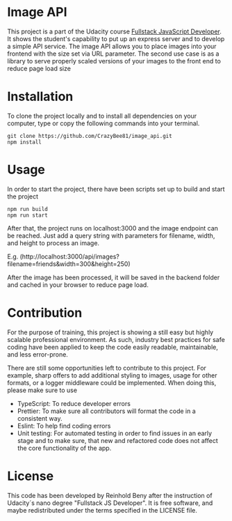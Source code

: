 
# Image API
This project is a part of the Udacity course [Fullstack JavaScript Developer](https://www.udacity.com/course/full-stack-web-developer-nanodegree--nd0044?utm_source=gsem_brand&utm_medium=ads_r&utm_campaign=12906460312_c&utm_term=121838875139&utm_keyword=udacity%20full%20stack_e&gclid=CjwKCAiA6Y2QBhAtEiwAGHybPUmccrsABtsCa7uMT0xMnVqqCSdzpsdC1W7hfHn8T-qz8iIGznUmbhoCLPUQAvD_BwE). It shows the student's capability to put up an express server and to develop a simple API service. The image API allows you to place images into your frontend with the size set via URL parameter. The second use case is as a library to serve properly scaled versions of your images to the front end to reduce page load size 

# Installation
To clone the project locally and to install all dependencies on your computer, type or copy the following commands into your terminal. 

```
git clone https://github.com/CrazyBee81/image_api.git
npm install
```

# Usage 
In order to start the project, there have been scripts set up to build and start the project

```
npm run build
npm run start
```

After that, the project runs on localhost:3000 and the image endpoint can be reached. Just add a query string with parameters for filename, width, and height to process an image.

E.g.
(http://localhost:3000/api/images?filename=friends&width=300&height=250)

After the image has been processed, it will be saved in the backend folder and cached in your browser to reduce page load.

# Contribution
For the purpose of training, this project is showing a still easy but highly scalable professional environment. As such, industry best practices for safe coding have been applied to keep the code easily readable, maintainable, and less error-prone. 

There are still some opportunities left to contribute to this project.  For example, sharp offers to add additional styling to images, usage for other formats, or a logger middleware could be implemented. When doing this, please make sure to use

*   TypeScript: To reduce developer errors
* 	Prettier: To make sure all contributors will format the code in a consistent way. 
* 	Eslint: To help find coding errors
* 	Unit testing: For automated testing in order to find issues in an early stage and to make sure, that new and refactored code does not affect the core functionality of the app.  

# License
This code has been developed by Reinhold Beny after the instruction of Udacity´s nano degree "Fullstack JS Developer". It is free software, and maybe redistributed under the terms specified in the LICENSE file.
